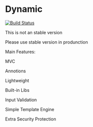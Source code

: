Dynamic
=======

[![Build Status](https://travis-ci.org/pouyadarabi/Dynamic.svg)](https://travis-ci.org/pouyadarabi/Dynamic)


This is not an stable version

Please use stable version in produnction


Main Features:

MVC

Annotions

Lightweight

Built-in Libs

Input Validation

Simple Template Engine

Extra Security Protection




